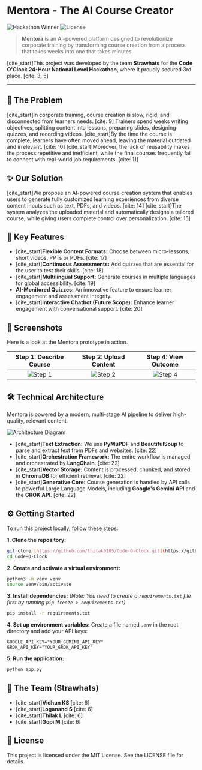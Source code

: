 # Mentora - The AI Course Creator

![Hackathon Winner](https://img.shields.io/badge/Code_O'_Clock-3rd_Place_Winner-success)
![License](https://img.shields.io/badge/License-MIT-blue.svg)

> **Mentora** is an AI-powered platform designed to revolutionize corporate training by transforming course creation from a process that takes weeks into one that takes minutes.

[cite_start]This project was developed by the team **Strawhats** for the **Code O'Clock 24-Hour National Level Hackathon**, where it proudly secured 3rd place. [cite: 3, 5]

---

## 🎯 The Problem

[cite_start]In corporate training, course creation is slow, rigid, and disconnected from learners needs. [cite: 9] Trainers spend weeks writing objectives, splitting content into lessons, preparing slides, designing quizzes, and recording videos. [cite_start]By the time the course is complete, learners have often moved ahead, leaving the material outdated and irrelevant. [cite: 10] [cite_start]Moreover, the lack of reusability makes the process repetitive and inefficient, while the final courses frequently fail to connect with real-world job requirements. [cite: 11]

## ✨ Our Solution

[cite_start]We propose an AI-powered course creation system that enables users to generate fully customized learning experiences from diverse content inputs such as text, PDFs, and videos. [cite: 14] [cite_start]The system analyzes the uploaded material and automatically designs a tailored course, while giving users complete control over personalization. [cite: 15]

## 🚀 Key Features

* [cite_start]**Flexible Content Formats:** Choose between micro-lessons, short videos, PPTs or PDFs. [cite: 17]
* [cite_start]**Continuous Assessments:** Add quizzes that are essential for the user to test their skills. [cite: 18]
* [cite_start]**Multilingual Support:** Generate courses in multiple languages for global accessibility. [cite: 19]
* **AI-Monitored Quizzes:** An innovative feature to ensure learner engagement and assessment integrity.
* [cite_start]**Interactive Chatbot (Future Scope):** Enhance learner engagement with conversational support. [cite: 20]

## 📸 Screenshots

Here is a look at the Mentora prototype in action.

| Step 1: Describe Course | Step 2: Upload Content | Step 4: View Outcome |
| :---: | :---: | :---: |
| ![Step 1](assets/image_ce3a7d.png) | ![Step 2](assets/image_ce3af4.png) | ![Step 4](assets/image_ce3b19.png) |

## 🛠️ Technical Architecture

Mentora is powered by a modern, multi-stage AI pipeline to deliver high-quality, relevant content.

![Architecture Diagram](assets/tech_diagram.png)

* [cite_start]**Text Extraction:** We use **PyMuPDF** and **BeautifulSoup** to parse and extract text from PDFs and websites. [cite: 22]
* [cite_start]**Orchestration Framework:** The entire workflow is managed and orchestrated by **LangChain**. [cite: 22]
* [cite_start]**Vector Storage:** Content is processed, chunked, and stored in **ChromaDB** for efficient retrieval. [cite: 22]
* [cite_start]**Generative Core:** Course generation is handled by API calls to powerful Large Language Models, including **Google's Gemini API** and the **GROK API**. [cite: 22]

## ⚙️ Getting Started

To run this project locally, follow these steps:

**1. Clone the repository:**
```bash
git clone [https://github.com/thilak0105/Code-O-Clock.git](https://github.com/thilak0105/Code-O-Clock.git)
cd Code-O-Clock
```

**2. Create and activate a virtual environment:**
```bash
python3 -m venv venv
source venv/bin/activate
```

**3. Install dependencies:**
*(Note: You need to create a `requirements.txt` file first by running `pip freeze > requirements.txt`)*
```bash
pip install -r requirements.txt
```

**4. Set up environment variables:**
Create a file named `.env` in the root directory and add your API keys:
```
GOOGLE_API_KEY="YOUR_GEMINI_API_KEY"
GROK_API_KEY="YOUR_GROK_API_KEY"
```

**5. Run the application:**
```bash
python app.py
```

## 👥 The Team (Strawhats)

* [cite_start]**Vidhun KS** [cite: 6]
* [cite_start]**Loganand S** [cite: 6]
* [cite_start]**Thilak L** [cite: 6]
* [cite_start]**Gopi M** [cite: 6]

## 📄 License

This project is licensed under the MIT License. See the LICENSE file for details.